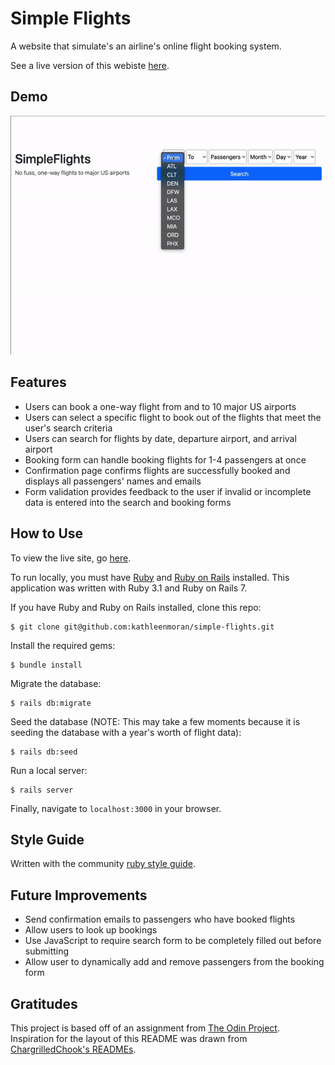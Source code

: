 # Simple Flights

A website that simulate's an airline's online flight booking system.

See a live version of this webiste [here](http://www.simple-flights.com/).

## Demo

![demo](app/assets/images/demo.gif)

## Features

* Users can book a one-way flight from and to 10 major US airports
* Users can select a specific flight to book out of the flights that meet the user's search criteria
* Users can search for flights by date, departure airport, and arrival airport
* Booking form can handle booking flights for 1-4 passengers at once
* Confirmation page confirms flights are successfully booked and displays all passengers' names and emails
* Form validation provides feedback to the user if invalid or incomplete data is entered into the search and booking forms

## How to Use

To view the live site, go [here](http://www.simple-flights.com/).

To run locally, you must have [Ruby](https://www.ruby-lang.org/en/downloads/) and [Ruby on Rails](https://guides.rubyonrails.org/v5.0/getting_started.html) installed. This application was written with Ruby 3.1 and Ruby on Rails 7.

If you have Ruby and Ruby on Rails installed, clone this repo:
```
$ git clone git@github.com:kathleenmoran/simple-flights.git
```

Install the required gems:
```
$ bundle install
```

Migrate the database:
```
$ rails db:migrate
```

Seed the database (NOTE: This may take a few moments because it is seeding the database with a year's worth of flight data):
```
$ rails db:seed
```

Run a local server:
```
$ rails server
```

Finally, navigate to `localhost:3000` in your browser.

## Style Guide

Written with the community [ruby style guide](https://rubystyle.guide/).

## Future Improvements

* Send confirmation emails to passengers who have booked flights
* Allow users to look up bookings
* Use JavaScript to require search form to be completely filled out before submitting
* Allow user to dynamically add and remove passengers from the booking form

## Gratitudes

This project is based off of an assignment from [The Odin Project](https://www.theodinproject.com/lessons/ruby-on-rails-flight-booker). Inspiration for the layout of this README was drawn from [ChargrilledChook's READMEs](https://github.com/ChargrilledChook).
